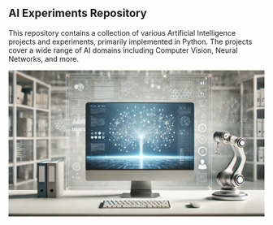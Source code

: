 ## AI Experiments Repository
This repository contains a collection of various Artificial Intelligence projects and experiments, primarily implemented in Python. The projects cover a wide range of AI domains including Computer Vision, Neural Networks, and more.

![ai image](./img.webp)